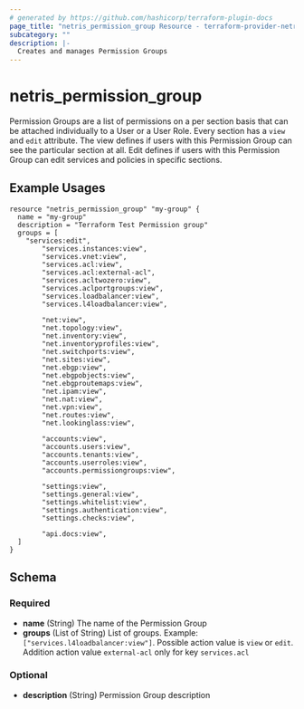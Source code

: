 ```yaml
---
# generated by https://github.com/hashicorp/terraform-plugin-docs
page_title: "netris_permission_group Resource - terraform-provider-netris"
subcategory: ""
description: |-
  Creates and manages Permission Groups
---
```


# netris_permission_group

Permission Groups are a list of permissions on a per section basis that can be attached individually to a User or a User Role. Every section has a `view` and `edit` attribute. The view defines if users with this Permission Group can see the particular section at all. Edit defines if users with this Permission Group can edit services and policies in specific sections.


## Example Usages

```hcl
resource "netris_permission_group" "my-group" {
  name = "my-group"
  description = "Terraform Test Permission group"
  groups = [
    "services:edit",
		"services.instances:view",
		"services.vnet:view",
		"services.acl:view",
		"services.acl:external-acl",
		"services.acltwozero:view",
		"services.aclportgroups:view",
		"services.loadbalancer:view",
		"services.l4loadbalancer:view",

		"net:view",
		"net.topology:view",
		"net.inventory:view",
		"net.inventoryprofiles:view",
		"net.switchports:view",
		"net.sites:view",
		"net.ebgp:view",
		"net.ebgpobjects:view",
		"net.ebgproutemaps:view",
		"net.ipam:view",
		"net.nat:view",
		"net.vpn:view",
		"net.routes:view",
		"net.lookinglass:view",

		"accounts:view",
		"accounts.users:view",
		"accounts.tenants:view",
		"accounts.userroles:view",
		"accounts.permissiongroups:view",

		"settings:view",
		"settings.general:view",
		"settings.whitelist:view",
		"settings.authentication:view",
		"settings.checks:view",

		"api.docs:view",
  ]
}
```


<!-- schema generated by tfplugindocs -->
## Schema

### Required

- **name** (String) The name of the Permission Group
- **groups** (List of String) List of groups. Example: `["services.l4loadbalancer:view"]`. Possible action value is `view` or `edit`. Addition action value `external-acl` only for key `services.acl`


### Optional

- **description** (String) Permission Group description
